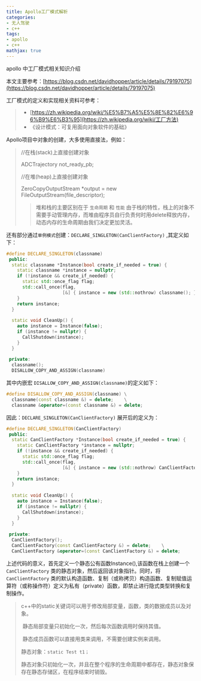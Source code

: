 ```yaml
---
title: Apollo工厂模式解析
categories:
- 无人驾驶
- c++
tags:
- apollo
- c++
mathjax: true
---
```

apollo 中工厂模式相关知识介绍
<!-- more -->

本文主要参考：[https://blog.csdn.net/davidhopper/article/details/79197075](https://blog.csdn.net/davidhopper/article/details/79197075)

工厂模式的定义和实现相关资料可参考：

> - [https://zh.wikipedia.org/wiki/%E5%B7%A5%E5%8E%82%E6%96%B9%E6%B3%95](https://zh.wikipedia.org/wiki/工厂方法)
> - 《设计模式：可复用面向对象软件的基础》

Apollo项目中对象的创建，大多使用直接法，例如：

> //在栈(stack)上直接创建对象
>
> ADCTrajectory not_ready_pb;
>
> //在堆(heap)上直接创建对象
>
> ZeroCopyOutputStream *output = new FileOutputStream(file_descriptor);
>
> > 堆和栈的主要区别在于 `生命周期` 和 `性能` 由于栈的特性，栈上的对象不需要手动管理内存，而堆由程序员自行负责何时用delete释放内存，动态内存的生命周期由我们决定更加灵活。

还有部分通过`单例模式`创建：`DECLARE_SINGLETON(CanClientFactory)` ,其定义如下：

```c++
#define DECLARE_SINGLETON(classname)                                      \
 public:                                                                  \
  static classname *Instance(bool create_if_needed = true) {              \
    static classname *instance = nullptr;                                 \
    if (!instance && create_if_needed) {                                  \
      static std::once_flag flag;                                         \
      std::call_once(flag,                                                \
                     [&] { instance = new (std::nothrow) classname(); }); \
    }                                                                     \
    return instance;                                                      \
  }                                                                       \
                                                                          \
  static void CleanUp() {                                                 \
    auto instance = Instance(false);                                      \
    if (instance != nullptr) {                                            \
      CallShutdown(instance);                                             \
    }                                                                     \
  }                                                                       \
                                                                          \
 private:                                                                 \
  classname();                                                            \
  DISALLOW_COPY_AND_ASSIGN(classname)

```

其中内嵌宏 `DISALLOW_COPY_AND_ASSIGN(classname)`的定义如下：

```c++
#define DISALLOW_COPY_AND_ASSIGN(classname) \
  classname(const classname &) = delete;    \
  classname &operator=(const classname &) = delete;
```

因此：`DECLARE_SINGLETON(CanClientFactory)` 展开后的定义为：

```c++
#define DECLARE_SINGLETON(CanClientFactory)                                      \
 public:                                                                  \
  static CanClientFactory *Instance(bool create_if_needed = true) {              \
    static CanClientFactory *instance = nullptr;                                 \
    if (!instance && create_if_needed) {                                  \
      static std::once_flag flag;                                         \
      std::call_once(flag,                                                \
                     [&] { instance = new (std::nothrow) CanClientFactory(); }); \
    }                                                                     \
    return instance;                                                      \
  }                                                                       \
                                                                          \
  static void CleanUp() {                                                 \
    auto instance = Instance(false);                                      \
    if (instance != nullptr) {                                            \
      CallShutdown(instance);                                             \
    }                                                                     \
  }                                                                       \
                                                                          \
 private:                                                                 \
  CanClientFactory();                                                            \
  CanClientFactory(const CanClientFactory &) = delete;    \
  CanClientFactory &operator=(const CanClientFactory &) = delete;

```

上述代码的意义，首先定义一个静态公有函数Instance(),该函数在栈上创建一个`CanClientFactory` 类的静态对象，然后返回该对象指针。同时，将`CanClientFactory` 类的默认构造函数、复制（或称拷贝）构造函数、复制赋值运算符（或称操作符）定义为私有（private）函数，即禁止进行隐式类型转换和复制操作。

> c++中的static关键词可以用于修改局部变量，函数，类的数据成员以及对象。
>
> ​	静态局部变量只初始化一次，然后每次函数调用时保持其值。
>
> ​	静态成员函数可以直接用类来调用，不需要创建实例来调用。
>
> 静态对象：`static Test t1；` 
>
> ​	静态对象只初始化一次，并且在整个程序的生命周期中都存在，静态对象保存在静态存储区，在程序结束时销毁。
>
> 

